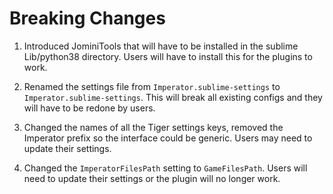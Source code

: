 # Breaking Changes

1. Introduced JominiTools that will have to be installed in the sublime Lib/python38 directory. Users will have to install this for the plugins to work.

2. Renamed the settings file from `Imperator.sublime-settings` to `Imperator.sublime-settings`. This will break all existing configs and they will have to be redone by users.

3. Changed the names of all the Tiger settings keys, removed the Imperator prefix so the interface could be generic. Users may need to update their settings.

4. Changed the `ImperatorFilesPath` setting to `GameFilesPath`. Users will need to update their settings or the plugin will no longer work.
